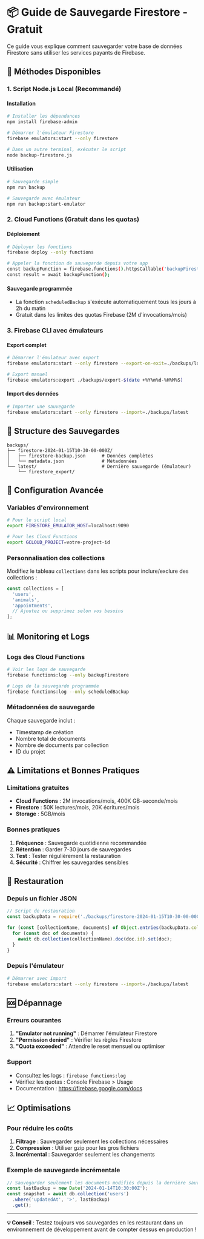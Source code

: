 # 📦 Guide de Sauvegarde Firestore - Gratuit

Ce guide vous explique comment sauvegarder votre base de données Firestore sans utiliser les services payants de Firebase.

## 🚀 Méthodes Disponibles

### 1. **Script Node.js Local** (Recommandé)

#### Installation
```bash
# Installer les dépendances
npm install firebase-admin

# Démarrer l'émulateur Firestore
firebase emulators:start --only firestore

# Dans un autre terminal, exécuter le script
node backup-firestore.js
```

#### Utilisation
```bash
# Sauvegarde simple
npm run backup

# Sauvegarde avec émulateur
npm run backup:start-emulator
```

### 2. **Cloud Functions** (Gratuit dans les quotas)

#### Déploiement
```bash
# Déployer les fonctions
firebase deploy --only functions

# Appeler la fonction de sauvegarde depuis votre app
const backupFunction = firebase.functions().httpsCallable('backupFirestore');
const result = await backupFunction();
```

#### Sauvegarde programmée
- La fonction `scheduledBackup` s'exécute automatiquement tous les jours à 2h du matin
- Gratuit dans les limites des quotas Firebase (2M d'invocations/mois)

### 3. **Firebase CLI avec émulateurs**

#### Export complet
```bash
# Démarrer l'émulateur avec export
firebase emulators:start --only firestore --export-on-exit=./backups/latest

# Export manuel
firebase emulators:export ./backups/export-$(date +%Y%m%d-%H%M%S)
```

#### Import des données
```bash
# Importer une sauvegarde
firebase emulators:start --only firestore --import=./backups/latest
```

## 📁 Structure des Sauvegardes

```
backups/
├── firestore-2024-01-15T10-30-00-000Z/
│   ├── firestore-backup.json      # Données complètes
│   └── metadata.json              # Métadonnées
└── latest/                        # Dernière sauvegarde (émulateur)
    └── firestore_export/
```

## 🔧 Configuration Avancée

### Variables d'environnement
```bash
# Pour le script local
export FIRESTORE_EMULATOR_HOST=localhost:9090

# Pour les Cloud Functions
export GCLOUD_PROJECT=votre-project-id
```

### Personnalisation des collections
Modifiez le tableau `collections` dans les scripts pour inclure/exclure des collections :

```javascript
const collections = [
  'users',
  'animals', 
  'appointments',
  // Ajoutez ou supprimez selon vos besoins
];
```

## 📊 Monitoring et Logs

### Logs des Cloud Functions
```bash
# Voir les logs de sauvegarde
firebase functions:log --only backupFirestore

# Logs de la sauvegarde programmée
firebase functions:log --only scheduledBackup
```

### Métadonnées de sauvegarde
Chaque sauvegarde inclut :
- Timestamp de création
- Nombre total de documents
- Nombre de documents par collection
- ID du projet

## ⚠️ Limitations et Bonnes Pratiques

### Limitations gratuites
- **Cloud Functions** : 2M invocations/mois, 400K GB-seconde/mois
- **Firestore** : 50K lectures/mois, 20K écritures/mois
- **Storage** : 5GB/mois

### Bonnes pratiques
1. **Fréquence** : Sauvegarde quotidienne recommandée
2. **Rétention** : Garder 7-30 jours de sauvegardes
3. **Test** : Tester régulièrement la restauration
4. **Sécurité** : Chiffrer les sauvegardes sensibles

## 🔄 Restauration

### Depuis un fichier JSON
```javascript
// Script de restauration
const backupData = require('./backups/firestore-2024-01-15T10-30-00-000Z/firestore-backup.json');

for (const [collectionName, documents] of Object.entries(backupData.collections)) {
  for (const doc of documents) {
    await db.collection(collectionName).doc(doc.id).set(doc);
  }
}
```

### Depuis l'émulateur
```bash
# Démarrer avec import
firebase emulators:start --only firestore --import=./backups/latest
```

## 🆘 Dépannage

### Erreurs courantes
1. **"Emulator not running"** : Démarrer l'émulateur Firestore
2. **"Permission denied"** : Vérifier les règles Firestore
3. **"Quota exceeded"** : Attendre le reset mensuel ou optimiser

### Support
- Consultez les logs : `firebase functions:log`
- Vérifiez les quotas : Console Firebase > Usage
- Documentation : https://firebase.google.com/docs

## 📈 Optimisations

### Pour réduire les coûts
1. **Filtrage** : Sauvegarder seulement les collections nécessaires
2. **Compression** : Utiliser gzip pour les gros fichiers
3. **Incrémental** : Sauvegarder seulement les changements

### Exemple de sauvegarde incrémentale
```javascript
// Sauvegarder seulement les documents modifiés depuis la dernière sauvegarde
const lastBackup = new Date('2024-01-14T10:30:00Z');
const snapshot = await db.collection('users')
  .where('updatedAt', '>', lastBackup)
  .get();
```

---

**💡 Conseil** : Testez toujours vos sauvegardes en les restaurant dans un environnement de développement avant de compter dessus en production !
